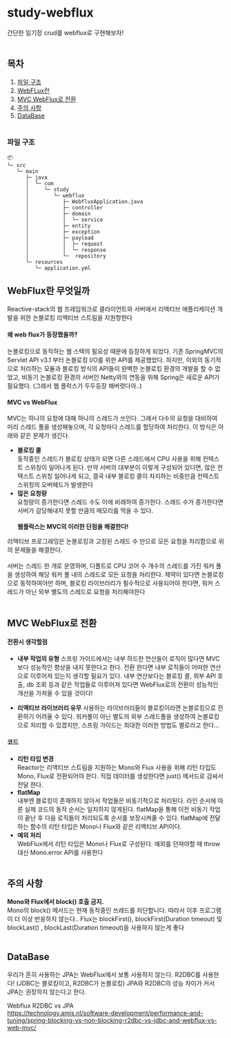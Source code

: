 # study-webflux
간단한 일기장 crud를 webflux로 구현해보자!
<br/></br>

## 목차

1. [파일 구조](#파일-구조)
2. [WebFLux란](#WebFlux란-무엇일까)
3. [MVC WebFlux로 전환](#MVC-WebFlux로-전환)
4. [주의 사항](#주의-사항)
5. [DataBase](#DataBase)
<br/></br>
### 파일 구조

```
📦
└─ src
   └─ main
      ├─ java
      │  └─ com
      │     └─ study
      │        └─ webflux
      │           ├─ WebfluxApplication.java
      │           ├─ controller
      │           ├─ domain
      │           │  └─ service
      │           ├─ entity
      │           ├─ exception
      │           ├─ payload
      │           │  ├─ request
      │           │  └─ response
      │           └─  repository
      └─ resources
         └─ application.yml		
```

## WebFlux란 무엇일까
Reactive-stack의 웹 프레임워크로 클라이언트와 서버에서 리액티브 애플리케이션 개발을 위한 논블로킹 리액티브 스트림을 지원항한다              

#### 왜 web flux가 등장했을까?
 논블로킹으로 동작하는 웹 스택의 필요성 때문에 등장하게 되었다. 기존 SpringMVC의 Servlet API v3.1 부터 논블로킹 I/O를 위한 API를 제공했었다. 하지만, 이외의 동기적으로 처리하는 모듈과 블로킹 방식의 API들이 완벽한 논블로킹 환경의 개발을 할 수 없었고, 비동기 논블로킹 환경의 서버인 Netty와의 연동을 위해 Spring은 새로운 API가 필요했다. (그래서 웹 플럭스가 두두등장 해버렷다아..)    

#### MVC vs WebFlux      
MVC는 하나의 요청에 대해 하나의 스레드가 쓰인다. 그래서 다수의 요청을 대비하여 미리 스레드 풀을 생성해놓으며, 각 요청마다 스레드를 할당하여 처리한다. 
이 방식은 아래와 같은 문제가 생긴다.
- **블로킹 콜**          
동작중인 스레드가 블로킹 상태가 되면 다른 스레드에서 CPU 사용을 위해 컨텍스트 스위칭이 일어나게 된다. 만약 서버의 대부분이 이렇게 구성되어 있다면, 많은 컨텍스트 스위칭 일어나게 되고, 결국 내부 블로킹 콜이 차지하는 비중만큼 컨텍스트 스위칭의 오버헤드가 발생한다
- **많은 요청량**         
요청량이 증가한다면 스레드 수도 이에 비례하여 증가한다. 스레드 수가 증가한다면 서버가 감당해내지 못할 만큼의 메모리를 먹을 수 있다.
<br/></br>
**웹플럭스는 MVC의 이러한 단점을 해결한다!**

리액티브 프로그래밍은 논블로킹과 고정된 스레드 수 만으로 모든 요청을 처리함으로 위의 문제들을 해결한다.<br/>       
서버는 스레드 한 개로 운영하며, 디폴트로 CPU 코어 수 개수의 스레드를 가진 워커 풀을 생성하여 해당 워커 풀 내의 스레드로 모든 요청을 처리한다. 제약이 있다면 논블로킹으로 동작하여야만 하며, 블로킹 라이브러리가 필수적으로 사용되어야 한다면, 워커 스레드가 아닌 외부 별도의 스레드로 요청을 처리해야한다
<br/></br>

## MVC WebFlux로 전환
#### 전환시 생각할점
- **내부 작업의 유형**
스프링 가이드에서는 내부 하드한 연산들이 로직이 많다면 MVC보다 성능적인 향상을 내지 못한다고 한다. 전환 한다면 내부 로직들이 어떠한 연산으로 이루어져 있는지 생각할 필요가 있다. 내부 연산보다는 블로킹 콜,  외부 API 호출, db 조회 등과 같은 작업들로 이루어져 있다면 WebFlux로의 전환이 성능적인 개선을 가져올 수 있을 것이다!

- **리액티브 라이브러리 유무**
사용하는 라이브러리들이 블로킹이라면 논블로킹으로 전환하기 어려울 수 있다. 워커풀이 아닌 별도의 외부 스레드풀을 생성하여 논블로킹으로 처리할 수 있겠지만, 스프링 가이드는 최대한 이러한 방법도 별로라고 한다...

#### 코드
- **리턴 타입 변경**                         
Reactor는 리액티브 스트림을 지원하는 Mono와 Flux 사용을 위해 리턴 타입도 Mono, Flux로 전환되어야 한다. 직접 데이터를 생성한다면 just() 메서드로 감싸서 전달 한다.
- **flatMap**           
내부엔 블로킹이 존재하지 않아서 작업들은 비동기적으로 처리된다. 라인 순서에 따른 실제 코드의 동작 순서는 일치하지 않게된다. flatMap을 통해 이전 비동기 작업이 끝난 후 다음 로직들이 처리되도록 순서를 보장시켜줄 수 있다. flatMap에 전달하는 함수의 리턴 타입은 Mono나 Flux와 같은 리액티브 API이다.
- **예외 처리**           
WebFlux에서 리턴 타입은 Mono나 Flux로 구성된다. 예외를 던져야할 때 throw 대신 Mono.error API를 사용한다
<br/></br>

## 주의 사항
**Mono와 Flux에서 block() 호출 금지.**     
Mono의 block() 메서드는 현재 동작중인 쓰레드를 차단합니다. 따라서 이후 프로그램이 더 이상 반응하지 않는다..
Flux는 blockFirst(), blockFirst(Duration timeout) 및 blockLast() , blockLast(Duration timeout)을 사용하지 않는게 좋다
<br/></br>

## DataBase
우리가 흔히 사용하는 JPA는 WebFlux에서 보통 사용하지 않는다. R2DBC를 사용한다! (JDBC는 블로킹이고, R2DBC가 논블로킹) JPA와 R2DBC의 성능 차이가 커서 JPA는 권장하지 않는다고 한다.<br/>

Webflux R2DBC vs JPA <br/>  https://technology.amis.nl/software-development/performance-and-tuning/spring-blocking-vs-non-blocking-r2dbc-vs-jdbc-and-webflux-vs-web-mvc/



